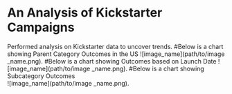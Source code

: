 # An Analysis of Kickstarter Campaigns 
Performed analysis on Kickstarter data to uncover trends. 
#Below is a chart showing Parent Category Outcomes in the US 
![image_name](path/to/image _name.png).
#Below is a chart showing Outcomes based on Launch Date 
![image_name](path/to/image _name.png).
#Below is a chart showing Subcategory Outcomes  
![image_name](path/to/image _name.png).
